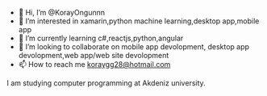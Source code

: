 - 👋 Hi, I’m @KorayOngunnn
- 👀 I’m interested in xamarin,python machine learning,desktop app,mobile app
- 🌱 I’m currently learning c#,reactjs,python,angular
- 💞️ I’m looking to collaborate on mobile app devolopment, desktop app devolopment,web app/web site devolopment
- 📫 How to reach me koraygg28@hotmail.com


I am studying computer programming at Akdeniz university.
